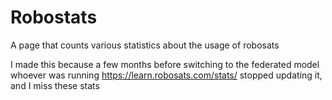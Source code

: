 # Robostats
A page that counts various statistics about the usage of robosats

I made this because a few months before switching to the federated model whoever was running https://learn.robosats.com/stats/ stopped updating it, and I miss these stats
